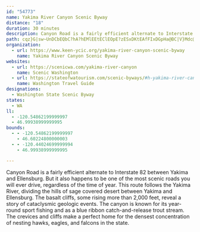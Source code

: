 ```yaml
---
id: "54773"
name: Yakima River Canyon Scenic Byway
distance: "18"
duration: 30 minutes
description: Canyon Road is a fairly efficient alternate to Interstate 82 between Yakima and Ellensburg. But it also happens to be one of the most scenic roads you will ever drive, regardless of the time of year.
path: cqz}G|sw~UnDCbEQbC?hA?hEMlEEtEClEOpE?zESxDKtEAfFIxDGpHa@BC|V}Mdc@wWtCmBrMmHrUcOxe@kYpT_N~RoL|p@ma@pSqL|X_Q~b@oWjLaGzIgD|IkC|MiClo@qJfJa@vDWbAOdBu@lD{CvHuFvBm@lF}@zAm@lAy@|AsBv^ky@lAoBbBmB~AgAlBs@hBY~A?lAPnARbAf@tAdAlAnAnCpDl@tAd@~A^xBHdCErBYfGYjCmBzNAzAFz@Rx@l@vAn@p@t@XbAF~@SrCaBfB_B~@}AhE{IbByC~A_CpDuDxAkAdBcAbMwEtAo@tJgGjMmIrBwB~AgDx@{B|@_GHmEIeDS{Cc@yBg@eBeEuJoAeEYmBUyBIuEr@aNNuAh@yBbC_H|AsC~AaBpAw@fEyArA[dBWzBD~AXlA^rCpAhCfBnExEfBlC~@lBbBlEx@`D|AjJp@fFHbCEfEUdESjCc@hCYvA{@nCeOtZi@jBOtBDdBT`Bb@jAh@t@x@n@x@R~@?bAY|CeC~B_DfCsEvGqM~@_Cx@qCXcBnBaQh@mDbAsDtAeDb@u@bDsDtLsKxB{AbC}@fFuAzBEhKh@|A\hDdAfGrCtEzChJnHtAp@lAJdB]bAg@|@mAd@kAXuALkC[ye@FoJJ_EnCkb@RmBt@eDr@wAnAwArOaLhBk@rBBtAf@xAjAjCnDxAd@~If@dCY|Ag@jCaB|@y@tAgB|@}Ad@kA|@oC\kBzAmLZiAr@yAlAyAz@k@tHoDbBo@rBa@tCKzExBnAXfGeAh@B~@Tx@|@hAdCdLpNjAjAzEtDrExChBp@dA@`AK`L{CfHgAtAe@hAe@~@s@zTcTlFsFrCmDdD{ElCaF`CeFbFuL|CyGvGcLnE{GzC_DfH{FtAo@xB_@pETlGl@lBj@xB`BxArAhBlCxC~FfAlCt@fCx@zDr@rE^~FDfCOrEi@lFuAnJkGh[O~AAtCDpB^fDd@zBh@vA~@rAr@r@z@j@`Bl@~ARdA?~@MjA_@|HeFnB_BrBuBpD_FdTe`@`EoG~A_BzFyDtBy@|AQ|GG~B`@hO~FpJ`F`IrCbBPjB?fD_@fCgAjKgJnQ{PxA_Ax@[z@?lMfAxA^~AlBn@pAr@nCnAxC~@nEfCzOdAvBbBdApA@p@K|@m@pAyAtHsIbBgAdA_@fAMdBE~JXrCj@~@r@|GlJfEvGx@p@dAX|@DdAYpKsHnA[l@Ej@J~Ax@|JhLhB`C~@b@r@W^a@h@wAj@mJX{C|A_Lt@oERgAh@}A|CmFnCaE|@_At@g@bAc@xEiC|Cw@rES`Fj@|Ad@zAt@tD~CfC|AfD|BhHfIdDdCbEvBbARrBCtKe@nASx@[z@k@dHeIjBcBrAq@bASvBE`K`CbB|@tA`AlD~EhAnCr@pCjB~EfCbEbAdAlGlE|B~BtAlB`FnJlFdJlFzGpCnCl`@tZtJbIx@~AbD`Kt@lAr@t@tAf@beBjYhRfDjBf@fBdAbCjCzJhQe@jASlANxBfGd\T~AH`BhAtzAJdCVtBTfA~AdEjItKjN`QpFxHt@zAvH|RfAxB~@lAN^xeBn}@?zLhUMlo@ClCMp@_@`Ck@pEsBvHmEfDyBv@q@fAsAn@oAl@_BrCaKJM|BkIn@mA|C_EpIcMNS?YzLaUnJwS`@g@b@ShAOh@?nDbAnBFpAQt@d@|@ZFAR?~R?nAHbBHzAWvABfESrIRnP{@bL_DTMzD_Bp@]lEmB|FaCbGwBnFkCbGgBbGsBnFwB
organization:
  - url: https://www.keen-ycic.org/yakima-river-canyon-scenic-byway
    name: Yakima River Canyon Scenic Byway
websites:
  - url: https://scenicwa.com/yakima-river-canyon
    name: Scenic Washington
  - url: https://stateofwatourism.com/scenic-byways/#h-yakima-river-canyon-scenic-byway
    name: Washington Travel Guide
designations:
  - Washington State Scenic Byway
states:
  - WA
ll:
  - -120.54862199999997
  - 46.99938999999995
bounds:
  - - -120.54862199999997
    - 46.60224800000003
  - - -120.44024699999994
    - 46.99938999999995

---
```


Canyon Road is a fairly efficient alternate to Interstate 82 between Yakima and Ellensburg. But it also happens to be one of the most scenic roads you will ever drive, regardless of the time of year. This route follows the Yakima River, dividing the hills of sage covered desert between Yakima and Ellensburg. The basalt cliffs, some rising more than 2,000 feet, reveal a story of cataclysmic geologic events. The canyon is known for its year-round sport fishing and as a blue ribbon catch-and-release trout stream. The crevices and cliffs make a perfect home for the densest concentration of nesting hawks, eagles, and falcons in the state.
